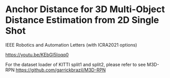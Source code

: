 # Anchor Distance for 3D Multi-Object Distance Estimation from 2D Single Shot
IEEE Robotics and Automation Letters (with ICRA2021 options)

https://youtu.be/KEbGI5Ioqq0

For the dataset loader of KITTI split1 and split2, please refer to see M3D-RPN https://github.com/garrickbrazil/M3D-RPN


